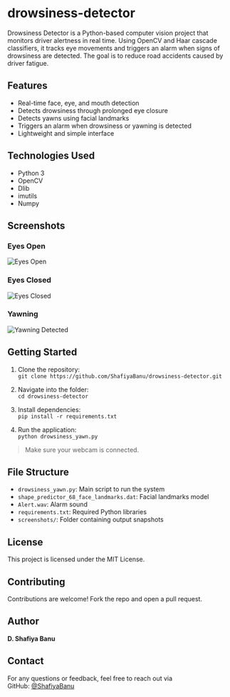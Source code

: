 # drowsiness-detector
Drowsiness Detector is a Python-based computer vision project that monitors driver alertness in real time. Using OpenCV and Haar cascade classifiers, it tracks eye movements and triggers an alarm when signs of drowsiness are detected. The goal is to reduce road accidents caused by driver fatigue.

## Features

* Real-time face, eye, and mouth detection
* Detects drowsiness through prolonged eye closure
* Detects yawns using facial landmarks
* Triggers an alarm when drowsiness or yawning is detected
* Lightweight and simple interface

## Technologies Used

* Python 3
* OpenCV
* Dlib
* imutils
* Numpy

## Screenshots

### Eyes Open  
![Eyes Open](screenshots/open.png)

### Eyes Closed  
![Eyes Closed](screenshots/closed.png)

### Yawning  
![Yawning Detected](screenshots/yawn.png)

## Getting Started

1. Clone the repository:  
   `git clone https://github.com/ShafiyaBanu/drowsiness-detector.git`

2. Navigate into the folder:  
   `cd drowsiness-detector`

3. Install dependencies:  
   `pip install -r requirements.txt`

4. Run the application:  
   `python drowsiness_yawn.py`

> Make sure your webcam is connected.

## File Structure

* `drowsiness_yawn.py`: Main script to run the system  
* `shape_predictor_68_face_landmarks.dat`: Facial landmarks model  
* `Alert.wav`: Alarm sound  
* `requirements.txt`: Required Python libraries  
* `screenshots/`: Folder containing output snapshots

## License

This project is licensed under the MIT License.

## Contributing

Contributions are welcome! Fork the repo and open a pull request.

## Author

**D. Shafiya Banu**

## Contact

For any questions or feedback, feel free to reach out via  
GitHub: [@ShafiyaBanu](https://github.com/ShafiyaBanu)
